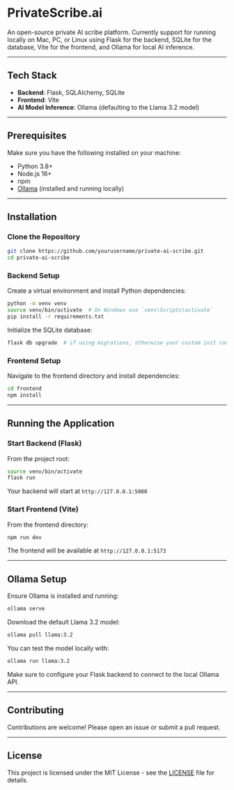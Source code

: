 # PrivateScribe.ai

An open-source private AI scribe platform. Currently support for running locally on Mac, PC, or Linux using Flask for the backend, SQLite for the database, Vite for the frontend, and Ollama for local AI inference.

---

## Tech Stack

* **Backend**: Flask, SQLAlchemy, SQLite
* **Frontend**: Vite
* **AI Model Inference**: Ollama (defaulting to the Llama 3.2 model)

---

## Prerequisites

Make sure you have the following installed on your machine:

* Python 3.8+
* Node.js 16+
* npm
* [Ollama](https://ollama.ai/) (installed and running locally)

---

## Installation

### Clone the Repository

```bash
git clone https://github.com/yourusername/private-ai-scribe.git
cd private-ai-scribe
```

### Backend Setup

Create a virtual environment and install Python dependencies:

```bash
python -m venv venv
source venv/bin/activate  # On Windows use `venv\Scripts\activate`
pip install -r requirements.txt
```

Initialize the SQLite database:

```bash
flask db upgrade  # if using migrations, otherwise your custom init command
```

### Frontend Setup

Navigate to the frontend directory and install dependencies:

```bash
cd frontend
npm install
```

---

## Running the Application

### Start Backend (Flask)

From the project root:

```bash
source venv/bin/activate
flask run
```

Your backend will start at `http://127.0.0.1:5000`

### Start Frontend (Vite)

From the frontend directory:

```bash
npm run dev
```

The frontend will be available at `http://127.0.0.1:5173`

---

## Ollama Setup

Ensure Ollama is installed and running:

```bash
ollama serve
```

Download the default Llama 3.2 model:

```bash
ollama pull llama:3.2
```

You can test the model locally with:

```bash
ollama run llama:3.2
```

Make sure to configure your Flask backend to connect to the local Ollama API.

---

## Contributing

Contributions are welcome! Please open an issue or submit a pull request.

---

## License

This project is licensed under the MIT License - see the [LICENSE](LICENSE) file for details.
